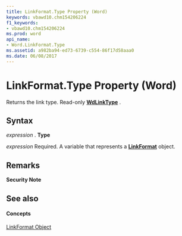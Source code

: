 ```yaml
---
title: LinkFormat.Type Property (Word)
keywords: vbawd10.chm154206224
f1_keywords:
- vbawd10.chm154206224
ms.prod: word
api_name:
- Word.LinkFormat.Type
ms.assetid: a982ba94-ed73-6739-c554-86f17d58aaa0
ms.date: 06/08/2017
---
```



# LinkFormat.Type Property (Word)

Returns the link type. Read-only **[WdLinkType](wdlinktype-enumeration-word.md)** .


## Syntax

 _expression_ . **Type**

 _expression_ Required. A variable that represents a **[LinkFormat](linkformat-object-word.md)** object.


## Remarks


 **Security Note**  




## See also


#### Concepts


[LinkFormat Object](linkformat-object-word.md)

